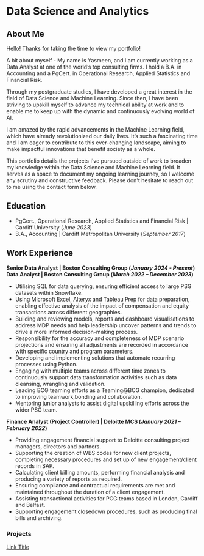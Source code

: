 # Data Science and Analytics

## About Me
Hello! Thanks for taking the time to view my portfolio!

A bit about myself - My name is Yasmeen, and I am currently working as a Data Analyst at one of the world’s top consulting firms. I hold a B.A. in Accounting and a PgCert. in Operational Research, Applied Statistics and Financial Risk. 

Through my postgraduate studies, I have developed a great interest in the field of Data Science and Machine Learning. Since then, I have been striving to upskill myself to advance my technical ability at work and to enable me to keep up with the dynamic and continuously evolving world of AI. 

I am amazed by the rapid advancements in the Machine Learning field, which have already revolutionized our daily lives. It’s such a fascinating time and I am eager to contribute to this ever-changing landscape, aiming to make impactful innovations that benefit society as a whole.

This portfolio details the projects I've pursued outside of work to broaden my knowledge within the Data Science and Machine Learning field. It serves as a space to document my ongoing learning journey, so I welcome any scrutiny and constructive feedback. Please don't hesitate to reach out to me using the contact form below.

## Education
- PgCert., Operational Research, Applied Statistics and Financial Risk | Cardiff University (_June 2023_)
- B.A., Accounting | Cardiff Metropolitan University (_September 2017_)

## Work Experience
**Senior Data Analyst | Boston Consulting Group (_January 2024 - Present_)**
**Data Analyst | Boston Consulting Group (_March 2022 – December 2023_)**
- Utilising SQL for data querying, ensuring efficient access to large PSG datasets within Snowflake.
- Using Microsoft Excel, Alteryx and Tableau Prep for data preparation, enabling effective analysis of the impact of compensation and equity transactions across different geographies.
- Building and reviewing models, reports and dashboard visualisations to address MDP needs and help leadership uncover patterns and trends to drive a more informed decision-making process.
- Responsibility for the accuracy and completeness of MDP scenario projections and ensuring all adjustments are recorded in accordance with specific country and program parameters.
- Developing and implementing solutions that automate recurring processes using Python.
- Engaging with multiple teams across different time zones to continuously support data transformation activities such as data cleansing, wrangling and validation.
- Leading BCG teaming efforts as a Teaming@BCG champion, dedicated to improving teamwork,bonding and collaboration.
- Mentoring junior analysts to assist digital upskilling efforts across the wider PSG team.

**Finance Analyst (Project Controller) | Deloitte MCS (_January 2021 – February 2022_)**
- Providing engagement financial support to Deloitte consulting project managers, directors and partners.
- Supporting the creation of WBS codes for new client projects, completing necessary procedures and set up of new engagement/client records in SAP.
- Calculating client billing amounts, performing financial analysis and producing a variety of reports as required.
- Ensuring compliance and contractual requirements are met and maintained throughout the duration of a client engagement.
- Assisting transactional activities for PCG teams based in London, Cardiff and Belfast.
- Supporting engagement closedown procedures, such as producing final bills and archiving.

### Projects
[Link Title](www.yasmeen-portfolio.squarespace.com)
